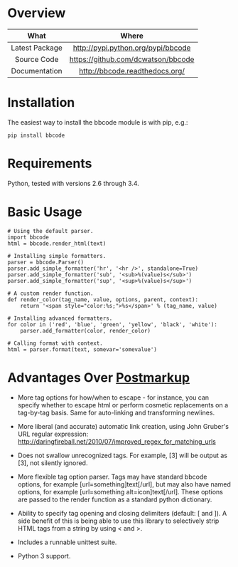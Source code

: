 Overview
========

| What           | Where           |
|:--------------:|:---------------:|
| Latest Package | http://pypi.python.org/pypi/bbcode |
| Source Code    | https://github.com/dcwatson/bbcode |
| Documentation  | http://bbcode.readthedocs.org/ |


Installation
============

The easiest way to install the bbcode module is with pip, e.g.:

    pip install bbcode


Requirements
============

Python, tested with versions 2.6 through 3.4.


Basic Usage
===========

    # Using the default parser.
    import bbcode
    html = bbcode.render_html(text)

    # Installing simple formatters.
    parser = bbcode.Parser()
    parser.add_simple_formatter('hr', '<hr />', standalone=True)
    parser.add_simple_formatter('sub', '<sub>%(value)s</sub>')
    parser.add_simple_formatter('sup', '<sup>%(value)s</sup>')

    # A custom render function.
    def render_color(tag_name, value, options, parent, context):
        return '<span style="color:%s;">%s</span>' % (tag_name, value)

    # Installing advanced formatters.
    for color in ('red', 'blue', 'green', 'yellow', 'black', 'white'):
        parser.add_formatter(color, render_color)

    # Calling format with context.
    html = parser.format(text, somevar='somevalue')


Advantages Over [Postmarkup](https://code.google.com/p/postmarkup/)
===================================================================

* More tag options for how/when to escape - for instance, you can specify
  whether to escape html or perform cosmetic replacements on a tag-by-tag
  basis. Same for auto-linking and transforming newlines.

* More liberal (and accurate) automatic link creation, using John Gruber's
  URL regular expression:
      http://daringfireball.net/2010/07/improved_regex_for_matching_urls

* Does not swallow unrecognized tags. For example, [3] will be output as
  [3], not silently ignored.

* More flexible tag option parser. Tags may have standard bbcode options,
  for example [url=something]text[/url], but may also have named options,
  for example [url=something alt=icon]text[/url]. These options are passed
  to the render function as a standard python dictionary.

* Ability to specify tag opening and closing delimiters (default: [ and ]).
  A side benefit of this is being able to use this library to selectively
  strip HTML tags from a string by using < and >.

* Includes a runnable unittest suite.

* Python 3 support.
